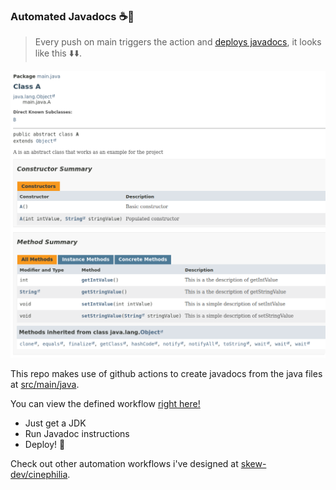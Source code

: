 ### Automated Javadocs ☕📝

> Every push on main triggers the action and [deploys javadocs](https://tonycituk.github.io/automated-javadoc/), it looks like this ⬇️⬇️.

![image](./output.png)

This repo makes use of github actions to create javadocs from the java files at [src/main/java](./src/main/java/).

You can view the defined workflow [right here!](./.github/workflows/main.yml)
- Just get a JDK
- Run Javadoc instructions
- Deploy! 🚀 

Check out other automation workflows i've designed at [skew-dev/cinephilia](https://github.com/skew-dev/cinephilia/tree/main/.github/workflows).